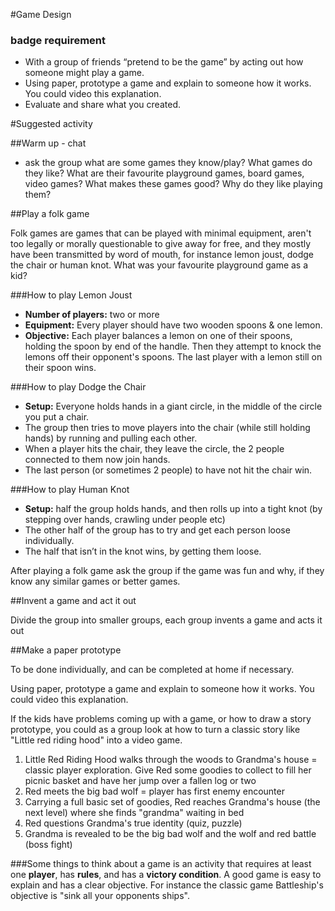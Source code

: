 #Game Design

### badge requirement

*  With a group of friends “pretend to be the game” by acting out how someone might play a game.
*  Using paper, prototype a game and explain to someone how it works. You could video this explanation.
* Evaluate and share what you created.

#Suggested activity

##Warm up - chat
* ask the group what are some games they know/play? What games do they like? What are their favourite playground games, board games, video games? What makes these games good? Why do they like playing them?

##Play a folk game 

Folk games are games that can be played with minimal equipment, aren't too legally or morally questionable to give away for free, and they mostly have been transmitted by word of mouth, for instance lemon joust, dodge the chair or human knot. What was your favourite playground game as a kid?

###How to play Lemon Joust 

* __Number of players:__ two or more 
* __Equipment:__ Every player should have two wooden spoons & one lemon.
* __Objective:__ Each player balances a lemon on one of their spoons, holding the spoon by end of the handle. Then they attempt to knock the lemons off their opponent's spoons. The last player with a lemon still on their spoon wins.

###How to play Dodge the Chair

* __Setup:__ Everyone holds hands in a giant circle, in the middle of the circle you put a chair.
* The group then tries to move players into the chair (while still holding hands) by running and pulling each other.
* When a player hits the chair, they leave the circle, the 2 people connected to them now join hands.
* The last person (or sometimes 2 people) to have not hit the chair win.

###How to play Human Knot

* __Setup:__ half the group holds hands, and then rolls up into a tight knot (by stepping over hands, crawling under people etc)
* The other half of the group has to try and get each person loose individually.
* The half that isn’t in the knot wins, by getting them loose.

After playing a folk game ask the group if the game was fun and why, if they know any similar games or better games.


##Invent a game and act it out

Divide the group into smaller groups, each group invents a game and acts it out

##Make a paper prototype 

To be done individually, and can be completed at home if necessary.

Using paper, prototype a game and explain to someone how it works. You could video this explanation.

If the kids have problems coming up with a game, or how to draw a story prototype, you could as a group look at how to turn a classic story like "Little red riding hood" into a video game.

1. Little Red Riding Hood walks through the woods to Grandma's house = classic player exploration. Give Red some goodies to collect to fill her picnic basket and have her jump over a fallen log or two
2. Red meets the big bad wolf = player has first enemy encounter
3. Carrying a full basic set of goodies, Red reaches Grandma's house (the next level) where she finds "grandma" waiting in bed
4. Red questions Grandma's true identity (quiz, puzzle)
5. Grandma is revealed to be the big bad wolf and the wolf and red battle (boss fight) 

###Some things to think about
a game is an activity that requires at least one __player__, has __rules__, and has a __victory condition__. A good game is easy to explain and has a clear objective. For instance the classic game Battleship's objective is "sink all your opponents ships".





